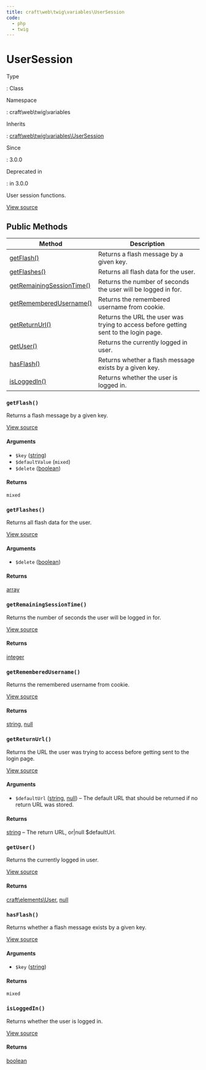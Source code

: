 ```yaml
---
title: craft\web\twig\variables\UserSession
code:
  - php
  - twig
---
```


# UserSession

Type

:   Class

Namespace

:   craft\web\twig\variables

Inherits

:   [craft\web\twig\variables\UserSession](craft-web-twig-variables-usersession.md)

Since

:   3.0.0

Deprecated in

:    in 3.0.0



User session functions.





[View source](https://github.com/craftcms/cms/blob/master/src/web/twig/variables/UserSession.php)






## Public Methods

| Method                                                                                              | Description
| --------------------------------------------------------------------------------------------------- | ------------------------------------------------------------------------------------
| [getFlash()](craft-web-twig-variables-usersession.md#method-getflash)                               | Returns a flash message by a given key.
| [getFlashes()](craft-web-twig-variables-usersession.md#method-getflashes)                           | Returns all flash data for the user.
| [getRemainingSessionTime()](craft-web-twig-variables-usersession.md#method-getremainingsessiontime) | Returns the number of seconds the user will be logged in for.
| [getRememberedUsername()](craft-web-twig-variables-usersession.md#method-getrememberedusername)     | Returns the remembered username from cookie.
| [getReturnUrl()](craft-web-twig-variables-usersession.md#method-getreturnurl)                       | Returns the URL the user was trying to access before getting sent to the login page.
| [getUser()](craft-web-twig-variables-usersession.md#method-getuser)                                 | Returns the currently logged in user.
| [hasFlash()](craft-web-twig-variables-usersession.md#method-hasflash)                               | Returns whether a flash message exists by a given key.
| [isLoggedIn()](craft-web-twig-variables-usersession.md#method-isloggedin)                           | Returns whether the user is logged in.

### `getFlash()`





Returns a flash message by a given key.




[View source](https://github.com/craftcms/cms/blob/master/src/web/twig/variables/UserSession.php#L108-L113)


#### Arguments

- `$key` ([string](http://php.net/language.types.string))
- `$defaultValue` (`mixed`)
- `$delete` ([boolean](http://php.net/language.types.boolean))

#### Returns

`mixed`



### `getFlashes()`





Returns all flash data for the user.




[View source](https://github.com/craftcms/cms/blob/master/src/web/twig/variables/UserSession.php#L93-L98)


#### Arguments

- `$delete` ([boolean](http://php.net/language.types.boolean))

#### Returns

[array](http://php.net/language.types.array)



### `getRemainingSessionTime()`





Returns the number of seconds the user will be logged in for.




[View source](https://github.com/craftcms/cms/blob/master/src/web/twig/variables/UserSession.php#L51-L60)



#### Returns

[integer](http://php.net/language.types.integer)



### `getRememberedUsername()`





Returns the remembered username from cookie.




[View source](https://github.com/craftcms/cms/blob/master/src/web/twig/variables/UserSession.php#L67-L72)



#### Returns

[string](http://php.net/language.types.string), [null](http://php.net/language.types.null)



### `getReturnUrl()`





Returns the URL the user was trying to access before getting sent to the login page.




[View source](https://github.com/craftcms/cms/blob/master/src/web/twig/variables/UserSession.php#L80-L85)


#### Arguments

- `$defaultUrl` ([string](http://php.net/language.types.string), [null](http://php.net/language.types.null)) – The default URL that should be returned if no return URL was stored.

#### Returns

[string](http://php.net/language.types.string) – The return URL, or|null $defaultUrl.



### `getUser()`





Returns the currently logged in user.




[View source](https://github.com/craftcms/cms/blob/master/src/web/twig/variables/UserSession.php#L39-L44)



#### Returns

[craft\elements\User](craft-elements-user.md), [null](http://php.net/language.types.null)



### `hasFlash()`





Returns whether a flash message exists by a given key.




[View source](https://github.com/craftcms/cms/blob/master/src/web/twig/variables/UserSession.php#L121-L126)


#### Arguments

- `$key` ([string](http://php.net/language.types.string))

#### Returns

`mixed`



### `isLoggedIn()`





Returns whether the user is logged in.




[View source](https://github.com/craftcms/cms/blob/master/src/web/twig/variables/UserSession.php#L27-L32)



#### Returns

[boolean](http://php.net/language.types.boolean)










